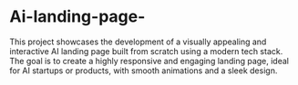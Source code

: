 # Ai-landing-page-
This project showcases the development of a visually appealing and interactive AI landing page built from scratch using a modern tech stack. The goal is to create a highly responsive and engaging landing page, ideal for AI startups or products, with smooth animations and a sleek design.
